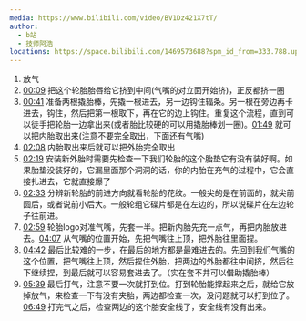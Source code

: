 ```yaml
---
media: https://www.bilibili.com/video/BV1Dz421X7tT/
author:
  - b站
  - 技师阿浩
locations: https://space.bilibili.com/1469573688?spm_id_from=333.788.upinfo.detail.click
---
```

1. 放气
2. [00:09](https://www.bilibili.com/video/BV1Dz421X7tT/?t=9#t=9.00) 把这个轮胎胎唇给它挤到中间(气嘴的对立面开始挤)，正反都挤一圈
3. [00:41](https://www.bilibili.com/video/BV1Dz421X7tT/?t=41.406981#t=41.41) 准备两根撬胎棒，先撬一根进去，另一边钩住辐条。另一根在旁边再卡进去，钩住，然后把第一根取下，再在它的边上钩住。重复这个流程，直到可以徒手把轮胎一边拿出来(或者胎比较硬的可以用撬胎棒划一圈)。[01:49](https://www.bilibili.com/video/BV1Dz421X7tT/?t=109#t=01:49) 就可以把内胎取出来(注意不要完全取出，下面还有气嘴)
4. [02:08](https://www.bilibili.com/video/BV1Dz421X7tT/?t=128.982591#t=02:08.98) 内胎取出来后就可以把外胎完全取出
5. [02:19](https://www.bilibili.com/video/BV1Dz421X7tT/?t=139.811213#t=02:19.81) 安装新外胎时需要先检查一下我们轮胎的这个胎垫它有没有装好啊。如果胎垫没装好的，它漏里面那个洞洞的话，你的内胎在充气的过程中，它会直接扎进去，它就直接爆了
6. [02:33](https://www.bilibili.com/video/BV1Dz421X7tT/?t=153.902429#t=02:33.90) 分辨新轮胎的前进方向就看轮胎的花纹。一般尖的是在前面的，就尖前圆后，或者说前小后大。一般轮组它碟片都是在左边的，所以说碟片在左边轮子往前进。
7. [02:59](https://www.bilibili.com/video/BV1Dz421X7tT/?t=179.347047#t=02:59.35) 轮胎logo对准气嘴，先套一半。把新内胎先充一点气，再把内胎放进去。[04:07](https://www.bilibili.com/video/BV1Dz421X7tT/?t=247.240339#t=04:07.24) 从气嘴的位置开始，先把气嘴往上顶，把外胎往里面捏。
8. [04:42](https://www.bilibili.com/video/BV1Dz421X7tT/?t=282.581351#t=04:42.58) 最后比较难的一步，在最后的地方都是最难进去的。先回到我们气嘴的这个位置，把气嘴往上顶，然后捏住外胎，把两边的外胎都往中间挤，然后往下继续捏，到最后就可以容易套进去了。（实在套不井可以借助撬胎棒）
9. [05:39](https://www.bilibili.com/video/BV1Dz421X7tT/?t=339.632296#t=05:39.63) 最后打气，注意不要一次就打到位。打到轮胎能撑起来之后，就给它放掉放气，来检查一下有没有夹胎，两边都检查一次，没问题就可以打到位了。[06:49](https://www.bilibili.com/video/BV1Dz421X7tT/?t=409.637013#t=06:49.64) 打完气之后，检查两边的这个胎安全线了，安全线有没有出来。



                                                                                                                                                                                                                                                                                                                                                                                                                                             